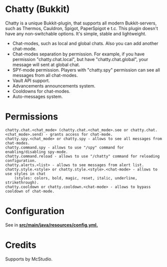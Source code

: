 # Chatty (Bukkit)

Chatty is a unique Bukkit-plugin, that supports all modern Bukkit-servers, such as Thermos, Cauldron, Spigot, PaperSpigot e t.c. This plugin doesn't have any non-switchable options. It's simple, stable and lightweight.

  - Chat-modes, such as local and global chats. Also you can add another chat-mode.
  - Chat-modes separation by permission. For example, if you have permission "chatty.chat.local", but have "chatty.chat.global", your message will sent at global chat.
  - SPY-mode permission. Players with "chatty.spy" permission can see all messages from all chat-modes.
  - Vault API support.
  - Advancements announcements system.
  - Cooldowns for chat-modes.
  - Auto-messages system.

# Permissions
    chatty.chat.<chat_mode> (chatty.chat.<chat_mode>.see or chatty.chat.<chat_mode>.send) - grants access for chat-mode.
    chatty.spy.<chat_mode> or chatty.spy - allows to see all messages from chat-modes.
    chatty.command.spy - allows to use "/spy" command for enabling/disabling spy-mode.
    chatty.command.reload - allows to use "/chatty" command for reloading configuration.
    chatty.alerts.<list> - allows to see messages from alert list.
    chatty.style.<style> or chatty.style.<style>.<chat-mode> - allows to use styles in chat
        (styles: colors, bold, magic, reset, italic, underline, strikethrough).
    chatty.cooldown or chatty.cooldown.<chat-mode> - allows to bypass cooldown of chat-mode.

# Configuration
See in <b><u>src/main/java/resources/config.yml.</u></b>

# Credits
Supports by McStudio.
